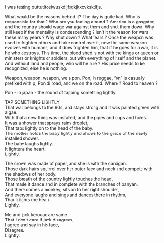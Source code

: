 I was testing outtutitoeiwuskdljfsdkjkxcvkskdfjs.  

What would be the reasons behind it? The day is quite bad. Who is responsible for that ? Who are you fooling around ? America is a gangster, and the country should wage war against them and shut them down. Why still keep if the mentality is condescending ?  Isn’t it the reason for wars these many years ? Why shut down ? What fears ? Once the weapon was used to frighten others and take control over it, now the same weapon evolves with humans, and it does frighten him, that if he goes for a war, it is he who destroys. This time, the blood shed is not with the kings or queen or ministers or knights or soldiers, but with everything of itself and the planet. And without land and people, who will he rule ? His pride needs to be recognized, else he is nothing.  

Weapon, weapon, weapon, we a pon. Pon, in reggae, “on” is casually prefixed with p, Pon di road, and we on the road. Where ? Road to heaven ?   

Pon - in japan - the sound of tapping something lightly.  

TAP SOMETHING LIGHTLY  
That wall belongs to the 90s, and stays strong and it was painted green with algae.  
With that a new thing was installed, and the pipes and cups and holes.  
It was a shower that sprays rainy droplet,  
That taps lightly on to the head of the baby.  
The mother holds the baby lightly and shows to the grace of the newly installed shower.  
The baby laughs lightly.  
It lightens the heart.  
Lightly.  

The crown was made of paper, and she is with the cardigan.  
Those dark hairs squirrel over her outer face and neck and compete with the shadows of her body.  
Those breath of the country lightly touches the head,  
That made it dance and in complete with the branches of banyan.  
And there comes a monkey, sits on to her right shoulder,  
And everyone laughs and sings and dances there in rhythm,  
That it lights the heart.  
Lightly.  

Me and jack kerouac are same.  
That I don't care if jack disagrees,  
I agree and say in his face,  
Disagree.  
Lightly.  
